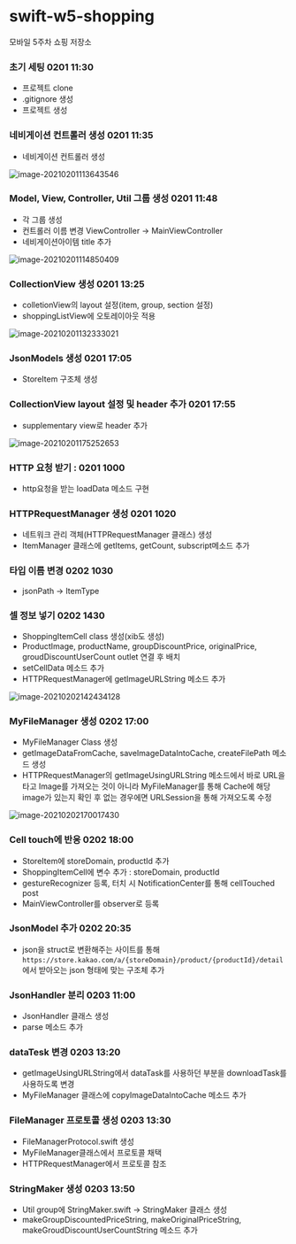 # swift-w5-shopping
모바일 5주차 쇼핑 저장소



### 초기 세팅 0201 11:30

- 프로젝트 clone
- .gitignore 생성
- 프로젝트 생성

### 네비게이션 컨트롤러 생성 0201 11:35

- 네비게이션 컨트롤러 생성

![image-20210201113643546](README.assets/image-20210201113643546.png)

### Model, View, Controller, Util 그룹 생성 0201 11:48

- 각 그룹 생성
- 컨트롤러 이름 변경 ViewController -> MainViewController
- 네비게이션아이템 title 추가

![image-20210201114850409](README.assets/image-20210201114850409.png)

### CollectionView 생성 0201 13:25

- colletionView의 layout 설정(item, group, section 설정)
- shoppingListView에 오토레이아웃 적용

![image-20210201132333021](README.assets/image-20210201132333021.png)

### JsonModels 생성 0201 17:05

- StoreItem 구조체 생성

### CollectionView layout 설정 및 header 추가 0201 17:55

- supplementary view로 header 추가

![image-20210201175252653](README.assets/image-20210201175252653.png)

### HTTP 요청 받기 : 0201 1000

- http요청을 받는 loadData 메소드 구현

### HTTPRequestManager 생성 0201 1020

- 네트워크 관리 객체(HTTPRequestManager 클래스) 생성
- ItemManager 클래스에 getItems, getCount, subscript메소드 추가

### 타입 이름 변경 0202 1030

- jsonPath -> ItemType

### 셀 정보 넣기 0202 1430

- ShoppingItemCell class 생성(xib도 생성)
- ProductImage, productName, groupDiscountPrice, originalPrice, groudDiscountUserCount outlet 연결 후 배치
- setCellData 메소드 추가
- HTTPRequestManager에 getImageURLString 메소드 추가

![image-20210202142434128](README.assets/image-20210202142434128.png)

### MyFileManager 생성 0202 17:00

- MyFileManager Class 생성
- getImageDataFromCache, saveImageDataIntoCache, createFilePath 메소드 생성
- HTTPRequestManager의 getImageUsingURLString 메소드에서 바로 URL을 타고 Image를 가져오는 것이 아니라 MyFileManager를 통해 Cache에 해당 image가 있는지 확인 후 없는 경우에면 URLSession을 통해 가져오도록 수정

![image-20210202170017430](README.assets/image-20210202170017430.png)

### Cell touch에 반응 0202 18:00

- StoreItem에 storeDomain, productId 추가
- ShoppingItemCell에 변수 추가 : storeDomain, productId
- gestureRecognizer 등록, 터치 시 NotificationCenter를 통해 cellTouched post
- MainViewController를 observer로 등록

### JsonModel 추가 0202 20:35

- json을 struct로 변환해주는 사이트를 통해 `https://store.kakao.com/a/{storeDomain}/product/{productId}/detail`에서 받아오는 json 형태에 맞는 구조체 추가

### JsonHandler 분리 0203 11:00

- JsonHandler 클래스 생성
- parse 메소드 추가

### dataTesk 변경 0203 13:20

- getImageUsingURLString에서 dataTask를 사용하던 부분을 downloadTask를 사용하도록 변경
- MyFileManager 클래스에 copyImageDataIntoCache 메소드 추가

### FileManager 프로토콜 생성 0203 13:30

- FileManagerProtocol.swift 생성
- MyFileManager클래스에서 프로토콜 채택
- HTTPRequestManager에서 프로토콜 참조

### StringMaker 생성 0203 13:50

- Util group에 StringMaker.swift -> StringMaker 클래스 생성
- makeGroupDiscountedPriceString, makeOriginalPriceString, makeGroudDiscountUserCountString 메소드 추가

